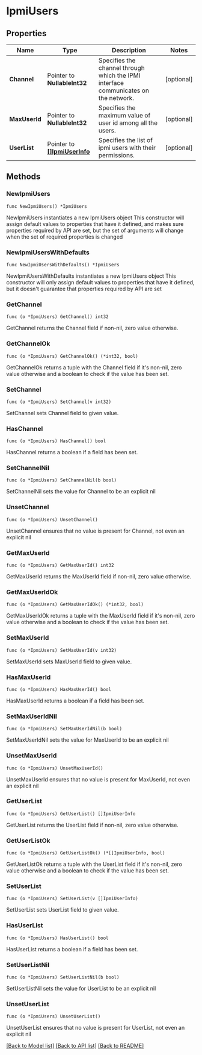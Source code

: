 # IpmiUsers

## Properties

Name | Type | Description | Notes
------------ | ------------- | ------------- | -------------
**Channel** | Pointer to **NullableInt32** | Specifies the channel through which the IPMI interface communicates on the network. | [optional] 
**MaxUserId** | Pointer to **NullableInt32** | Specifies the maximum value of user id among all the users. | [optional] 
**UserList** | Pointer to [**[]IpmiUserInfo**](IpmiUserInfo.md) | Specifies the list of ipmi users with their permissions. | [optional] 

## Methods

### NewIpmiUsers

`func NewIpmiUsers() *IpmiUsers`

NewIpmiUsers instantiates a new IpmiUsers object
This constructor will assign default values to properties that have it defined,
and makes sure properties required by API are set, but the set of arguments
will change when the set of required properties is changed

### NewIpmiUsersWithDefaults

`func NewIpmiUsersWithDefaults() *IpmiUsers`

NewIpmiUsersWithDefaults instantiates a new IpmiUsers object
This constructor will only assign default values to properties that have it defined,
but it doesn't guarantee that properties required by API are set

### GetChannel

`func (o *IpmiUsers) GetChannel() int32`

GetChannel returns the Channel field if non-nil, zero value otherwise.

### GetChannelOk

`func (o *IpmiUsers) GetChannelOk() (*int32, bool)`

GetChannelOk returns a tuple with the Channel field if it's non-nil, zero value otherwise
and a boolean to check if the value has been set.

### SetChannel

`func (o *IpmiUsers) SetChannel(v int32)`

SetChannel sets Channel field to given value.

### HasChannel

`func (o *IpmiUsers) HasChannel() bool`

HasChannel returns a boolean if a field has been set.

### SetChannelNil

`func (o *IpmiUsers) SetChannelNil(b bool)`

 SetChannelNil sets the value for Channel to be an explicit nil

### UnsetChannel
`func (o *IpmiUsers) UnsetChannel()`

UnsetChannel ensures that no value is present for Channel, not even an explicit nil
### GetMaxUserId

`func (o *IpmiUsers) GetMaxUserId() int32`

GetMaxUserId returns the MaxUserId field if non-nil, zero value otherwise.

### GetMaxUserIdOk

`func (o *IpmiUsers) GetMaxUserIdOk() (*int32, bool)`

GetMaxUserIdOk returns a tuple with the MaxUserId field if it's non-nil, zero value otherwise
and a boolean to check if the value has been set.

### SetMaxUserId

`func (o *IpmiUsers) SetMaxUserId(v int32)`

SetMaxUserId sets MaxUserId field to given value.

### HasMaxUserId

`func (o *IpmiUsers) HasMaxUserId() bool`

HasMaxUserId returns a boolean if a field has been set.

### SetMaxUserIdNil

`func (o *IpmiUsers) SetMaxUserIdNil(b bool)`

 SetMaxUserIdNil sets the value for MaxUserId to be an explicit nil

### UnsetMaxUserId
`func (o *IpmiUsers) UnsetMaxUserId()`

UnsetMaxUserId ensures that no value is present for MaxUserId, not even an explicit nil
### GetUserList

`func (o *IpmiUsers) GetUserList() []IpmiUserInfo`

GetUserList returns the UserList field if non-nil, zero value otherwise.

### GetUserListOk

`func (o *IpmiUsers) GetUserListOk() (*[]IpmiUserInfo, bool)`

GetUserListOk returns a tuple with the UserList field if it's non-nil, zero value otherwise
and a boolean to check if the value has been set.

### SetUserList

`func (o *IpmiUsers) SetUserList(v []IpmiUserInfo)`

SetUserList sets UserList field to given value.

### HasUserList

`func (o *IpmiUsers) HasUserList() bool`

HasUserList returns a boolean if a field has been set.

### SetUserListNil

`func (o *IpmiUsers) SetUserListNil(b bool)`

 SetUserListNil sets the value for UserList to be an explicit nil

### UnsetUserList
`func (o *IpmiUsers) UnsetUserList()`

UnsetUserList ensures that no value is present for UserList, not even an explicit nil

[[Back to Model list]](../README.md#documentation-for-models) [[Back to API list]](../README.md#documentation-for-api-endpoints) [[Back to README]](../README.md)


